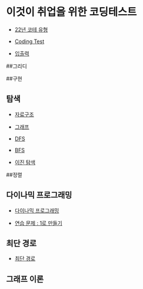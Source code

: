 # 이것이 취업을 위한 코딩테스트


* [22년 코테 유형 ](https://www.notion.so/22-a07461ebf42d4e7ea23e92ffc915d9b9)

* [Coding Test](https://www.notion.so/Coding-Test-b70a76f15b824d7081434a79629b88c1)

* [입출력 ](https://www.notion.so/4b5848964a7e40c6a83c7421a21e2c87)

##그리디 

##구현

## 탐색 
* [자료구조](https://www.notion.so/9b8fa08bda3f4ad6a1b323e95c4c85f5)

* [그래프](https://www.notion.so/0ace43985817450fa1a983f0fdee5a03)

* [DFS ](https://www.notion.so/DFS-ab8eaeb7d36d493bbb55a9c5d3b79f9c)

* [BFS](https://www.notion.so/BFS-80c850b7f7a54d998cac53ca88c00ffd)

* [이진 탐색](https://www.notion.so/9e1aaedb815049e4884672c8a8a487c8)


##정렬


## 다이나믹 프로그래밍

* [다이나믹 프로그래밍](https://www.notion.so/32c19e4ee301472ab075f8047397815f)

* [연습 문제 : 1로 만들기](https://www.notion.so/1-e82fbf449f71445cb7b825218cb1f6e4)




## 최단 경로
* [최단 경로](https://www.notion.so/8f619e0939f143e79c16cba4691bd508)

## 그래프 이론

